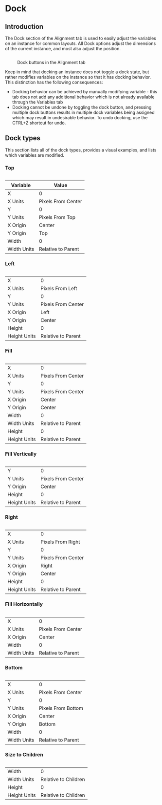 # Dock

## Introduction

The Dock section of the Alignment tab is used to easily adjust the variables on an instance for common layouts. All Dock options adjust the dimensions of the current instance, and most also adjust the position.

<figure><img src="../../../.gitbook/assets/01_08 28 12.png" alt=""><figcaption><p>Dock buttons in the Alignment tab</p></figcaption></figure>

Keep in mind that docking an instance does not toggle a dock state, but rather modifies variables on the instance so that it has docking behavior. This distinction has the following consequences:

* Docking behavior can be achieved by manually modifying variable - this tab does not add any additional behavior which is not already available through the Variables tab
* Docking cannot be undone by toggling the dock button, and pressing multiple dock buttons results in multiple dock variables being assigned which may result in undesirable behavior. To undo docking, use the CTRL+Z shortcut for undo.

## Dock types

This section lists all of the dock types, provides a visual examples, and lists which variables are modified.

### Top

<figure><img src="../../../.gitbook/assets/01_08 29 30.png" alt=""><figcaption></figcaption></figure>

<table data-full-width="false"><thead><tr><th>Variable</th><th>Value</th></tr></thead><tbody><tr><td>X</td><td>0</td></tr><tr><td>X Units</td><td>Pixels From Center</td></tr><tr><td>Y</td><td>0</td></tr><tr><td>Y Units</td><td>Pixels From Top</td></tr><tr><td>X Origin</td><td>Center</td></tr><tr><td>Y Origin</td><td>Top</td></tr><tr><td>Width</td><td>0</td></tr><tr><td>Width Units</td><td>Relative to Parent</td></tr></tbody></table>

### Left

<figure><img src="../../../.gitbook/assets/01_08 30 19.png" alt=""><figcaption></figcaption></figure>

|              |                    |
| ------------ | ------------------ |
| X            | 0                  |
| X Units      | Pixels From Left   |
| Y            | 0                  |
| Y Units      | Pixels From Center |
| X Origin     | Left               |
| Y Origin     | Center             |
| Height       | 0                  |
| Height Units | Relative to Parent |

### Fill

<figure><img src="../../../.gitbook/assets/01_08 30 54.png" alt=""><figcaption></figcaption></figure>

|              |                    |
| ------------ | ------------------ |
| X            | 0                  |
| X Units      | Pixels From Center |
| Y            | 0                  |
| Y Units      | Pixels From Center |
| X Origin     | Center             |
| Y Origin     | Center             |
| Width        | 0                  |
| Width Units  | Relative to Parent |
| Height       | 0                  |
| Height Units | Relative to Parent |

### Fill Vertically

<figure><img src="../../../.gitbook/assets/01_08 31 31.png" alt=""><figcaption></figcaption></figure>

|              |                    |
| ------------ | ------------------ |
| Y            | 0                  |
| Y Units      | Pixels From Center |
| Y Origin     | Center             |
| Height       | 0                  |
| Height Units | Relative to Parent |



### Right

<figure><img src="../../../.gitbook/assets/01_08 32 19.png" alt=""><figcaption></figcaption></figure>

|              |                    |
| ------------ | ------------------ |
| X            | 0                  |
| X Units      | Pixels From Right  |
| Y            | 0                  |
| Y Units      | Pixels From Center |
| X Origin     | Right              |
| Y Origin     | Center             |
| Height       | 0                  |
| Height Units | Relative to Parent |

### Fill Horizontally

<figure><img src="../../../.gitbook/assets/01_08 31 50.png" alt=""><figcaption></figcaption></figure>

|             |                    |
| ----------- | ------------------ |
| X           | 0                  |
| X Units     | Pixels From Center |
| X Origin    | Center             |
| Width       | 0                  |
| Width Units | Relative to Parent |

### Bottom

<figure><img src="../../../.gitbook/assets/01_08 32 37.png" alt=""><figcaption></figcaption></figure>

|             |                    |
| ----------- | ------------------ |
| X           | 0                  |
| X Units     | Pixels From Center |
| Y           | 0                  |
| Y Units     | Pixels From Bottom |
| X Origin    | Center             |
| Y Origin    | Bottom             |
| Width       | 0                  |
| Width Units | Relative to Parent |

### Size to Children

<figure><img src="../../../.gitbook/assets/01_08 40 13.png" alt=""><figcaption></figcaption></figure>

|              |                      |
| ------------ | -------------------- |
| Width        | 0                    |
| Width Units  | Relative to Children |
| Height       | 0                    |
| Height Units | Relative to Children |


